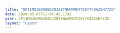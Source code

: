 ```yaml
---
title: "SP11MQJ6XRW5DZQJZ8T9WWXM04T26Y7C8AZSH77ZG"
date: 2024-03-07T11:04:43.174Z
user: SP11MQJ6XRW5DZQJZ8T9WWXM04T26Y7C8AZSH77ZG
layout: "users"
---
```

    